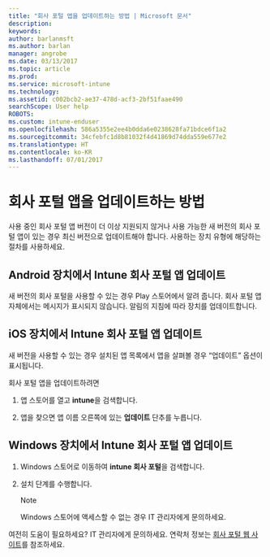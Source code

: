 ```yaml
---
title: "회사 포털 앱을 업데이트하는 방법 | Microsoft 문서"
description: 
keywords: 
author: barlanmsft
ms.author: barlan
manager: angrobe
ms.date: 03/13/2017
ms.topic: article
ms.prod: 
ms.service: microsoft-intune
ms.technology: 
ms.assetid: c002bcb2-ae37-478d-acf3-2bf51faae490
searchScope: User help
ROBOTS: 
ms.custom: intune-enduser
ms.openlocfilehash: 586a5355e2ee4b0dda6e0238628fa71bdce6f1a2
ms.sourcegitcommit: 34cfebfc1d8b81032f4d41869d74dda559e677e2
ms.translationtype: HT
ms.contentlocale: ko-KR
ms.lasthandoff: 07/01/2017
---
```

# <a name="how-to-update-the-company-portal-app"></a>회사 포털 앱을 업데이트하는 방법

사용 중인 회사 포털 앱 버전이 더 이상 지원되지 않거나 사용 가능한 새 버전의 회사 포털 앱이 있는 경우 최신 버전으로 업데이트해야 합니다. 사용하는 장치 유형에 해당하는 절차를 사용하세요.

## <a name="update-the-intune-company-portal-app-on-your-android-device"></a>Android 장치에서 Intune 회사 포털 앱 업데이트

새 버전의 회사 포털을 사용할 수 있는 경우 Play 스토어에서 알려 줍니다. 회사 포털 앱 자체에서는 메시지가 표시되지 않습니다. 알림의 지침에 따라 장치를 업데이트합니다.

## <a name="update-the-intune-company-portal-app-on-your-ios-device"></a>iOS 장치에서 Intune 회사 포털 앱 업데이트

새 버전을 사용할 수 있는 경우 설치된 앱 목록에서 앱을 살펴볼 경우 “업데이트” 옵션이 표시됩니다.  

회사 포털 앱을 업데이트하려면

1. 앱 스토어를 열고 **intune**을 검색합니다.

2. 앱을 찾으면 앱 이름 오른쪽에 있는 **업데이트** 단추를 누릅니다.

## <a name="update-the-intune-company-portal-app-on-your-windows-device"></a>Windows 장치에서 Intune 회사 포털 앱 업데이트

1.  Windows 스토어로 이동하여 **intune 회사 포털**을 검색합니다.

2.  설치 단계를 수행합니다.

    > [!NOTE]
    > Windows 스토어에 액세스할 수 없는 경우 IT 관리자에게 문의하세요.


여전히 도움이 필요하세요? IT 관리자에게 문의하세요. 연락처 정보는 [회사 포털 웹 사이트](http://portal.manage.microsoft.com)를 참조하세요.
